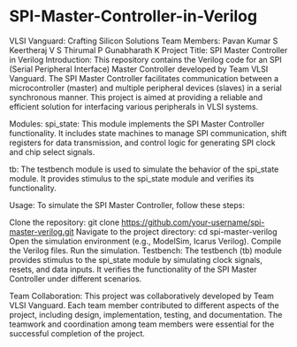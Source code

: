 # SPI-Master-Controller-in-Verilog

VLSI Vanguard: Crafting Silicon Solutions
Team Members:
Pavan Kumar S
Keertheraj V S
Thirumal P
Gunabharath K
Project Title: SPI Master Controller in Verilog
Introduction:
This repository contains the Verilog code for an SPI (Serial Peripheral Interface) Master Controller developed by Team VLSI Vanguard. The SPI Master Controller facilitates communication between a microcontroller (master) and multiple peripheral devices (slaves) in a serial synchronous manner. This project is aimed at providing a reliable and efficient solution for interfacing various peripherals in VLSI systems.

Modules:
spi_state: This module implements the SPI Master Controller functionality. It includes state machines to manage SPI communication, shift registers for data transmission, and control logic for generating SPI clock and chip select signals.

tb: The testbench module is used to simulate the behavior of the spi_state module. It provides stimulus to the spi_state module and verifies its functionality.

Usage:
To simulate the SPI Master Controller, follow these steps:

Clone the repository: git clone https://github.com/your-username/spi-master-verilog.git
Navigate to the project directory: cd spi-master-verilog
Open the simulation environment (e.g., ModelSim, Icarus Verilog).
Compile the Verilog files.
Run the simulation.
Testbench:
The testbench (tb) module provides stimulus to the spi_state module by simulating clock signals, resets, and data inputs. It verifies the functionality of the SPI Master Controller under different scenarios.

Team Collaboration:
This project was collaboratively developed by Team VLSI Vanguard. Each team member contributed to different aspects of the project, including design, implementation, testing, and documentation. The teamwork and coordination among team members were essential for the successful completion of the project.
